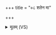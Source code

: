 +++
title = "०८ शतेन मा"

+++
<details><summary>मूलम् (VS)</summary>

श॒तेन॑ मा॒ परि॑ पाहि स॒हस्रे॑णा॒भि र॑क्ष मा। इन्द्र॑स्ते वीरुधां पत उ॒ग्र ओ॒ज्मान॒मा द॑धत् ॥
</details>